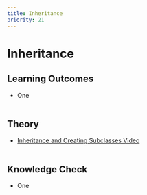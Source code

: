 ```yaml
---
title: Inheritance
priority: 21
---
```


# Inheritance

## Learning Outcomes

- One
  <br><br>

## Theory

- [Inheritance and Creating Subclasses Video](https://www.youtube.com/watch?v=RSl87lqOXDE)
  <br><br>

## Knowledge Check

- One
  <br><br>
